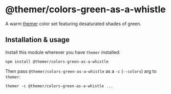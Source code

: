 # @themer/colors-green-as-a-whistle

A warm [themer](https://github.com/mjswensen/themer) color set featuring desaturated shades of green.

## Installation & usage

Install this module wherever you have `themer` installed:

    npm install @themer/colors-green-as-a-whistle

Then pass `@themer/colors-green-as-a-whistle` as a `-c` (`--colors`) arg to `themer`:

    themer -c @themer/colors-green-as-a-whistle ...
